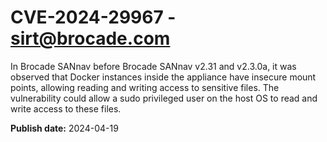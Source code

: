 # CVE-2024-29967 - sirt@brocade.com

In Brocade SANnav before Brocade SANnav v2.31 and v2.3.0a, it was observed that Docker instances inside the appliance have insecure mount points, allowing reading and writing access to sensitive files. The vulnerability could allow a sudo privileged user on the host OS to read and write access to these files. 



**Publish date:** 2024-04-19

